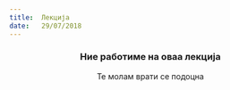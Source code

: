 ```yaml
---
title:  Лекција
date:   29/07/2018
---
```


### <center>Ние работиме на оваа лекција</center>
<center>Те молам врати се подоцна</center>